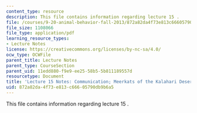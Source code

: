 ```yaml
---
content_type: resource
description: This file contains information regarding lecture 15 .
file: /courses/9-20-animal-behavior-fall-2013/872a82da4f73e813c66605790db9b6a5_MIT9_20F13_Lec15.pdf
file_size: 1108066
file_type: application/pdf
learning_resource_types:
- Lecture Notes
license: https://creativecommons.org/licenses/by-nc-sa/4.0/
ocw_type: OCWFile
parent_title: Lecture Notes
parent_type: CourseSection
parent_uid: 11edd880-f9e9-ee25-58b5-5b811189557d
resourcetype: Document
title: 'Lecture 15 Notes: Communication; Meerkats of the Kalahari Desert'
uid: 872a82da-4f73-e813-c666-05790db9b6a5
---
```

This file contains information regarding lecture 15 .